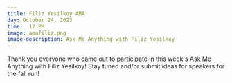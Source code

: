 ```yaml
---
title: Filiz Yesilkoy AMA
day: October 24, 2023
time:  12 PM
image: amafiliz.png
image-description: Ask Me Anything with Filiz Yesilkoy
---
```


Thank you everyone who came out to participate in this week's Ask Me Anything with Filiz Yesilkoy!
Stay tuned and/or submit ideas for speakers for the fall run!
